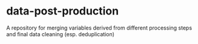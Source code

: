 # data-post-production

A repository for merging variables derived from different processing steps and final data cleaning (esp. deduplication)
